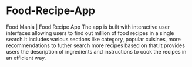 # Food-Recipe-App
Food Mania | Food Recipe App
The app is built with interactive user interfaces allowing users to find out million of food recipes in a single search.It includes various sections like category, popular cuisines, more recommendations to futher search more recipes based on that.It provides users the description of ingredients and instructions to cook the recipes in an efficient way.
